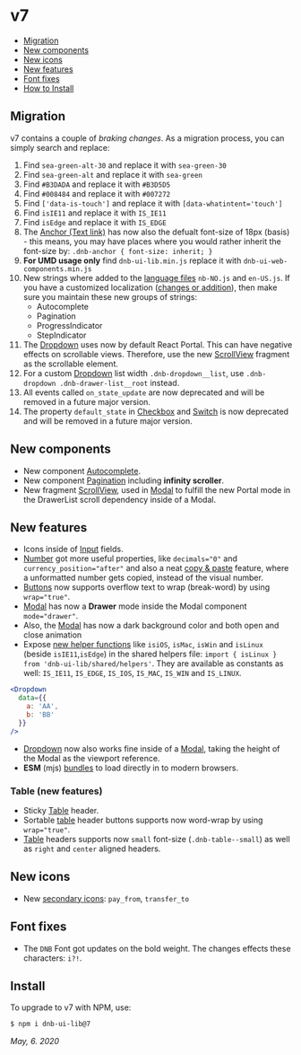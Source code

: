 # v7

- [Migration](#migration)
- [New components](#new-components)
- [New icons](#new-icons)
- [New features](#new-features)
- [Font fixes](#font-fixes)
- [How to Install](#install)

## Migration

v7 contains a couple of _braking changes_. As a migration process, you can simply search and replace:

1. Find `sea-green-alt-30` and replace it with `sea-green-30`
1. Find `sea-green-alt` and replace it with `sea-green`
1. Find `#B3DADA` and replace it with `#B3D5D5`
1. Find `#008484` and replace it with `#007272`
1. Find `['data-is-touch']` and replace it with `[data-whatintent='touch']`
1. Find `isIE11` and replace it with `IS_IE11`
1. Find `isEdge` and replace it with `IS_EDGE`
1. The [Anchor (Text link)](/uilib/elements/anchor) has now also the defualt font-size of 18px (basis) - this means, you may have places where you would rather inherit the font-size by: `.dnb-anchor { font-size: inherit; }`
1. **For UMD usage only** find `dnb-ui-lib.min.js` replace it with `dnb-ui-web-components.min.js`
1. New strings where added to the [language files](/uilib/usage/customisation/localization) `nb-NO.js` and `en-US.js`. If you have a customized localization ([changes or addition](https://gist.github.com/tujoworker/f754da1137507fdd5d4bb61949a92259/revisions)), then make sure you maintain these new groups of strings:
   - Autocomplete
   - Pagination
   - ProgressIndicator
   - StepIndicator
1. The [Dropdown](/uilib/components/dropdown) uses now by default React Portal. This can have negative effects on scrollable views. Therefore, use the new [ScrollView](/uilib/components/fragments/scroll-view) fragment as the scrollable element.
1. For a custom [Dropdown](/uilib/components/dropdown) list width `.dnb-dropdown__list`, use `.dnb-dropdown .dnb-drawer-list__root` instead.
1. All events called `on_state_update` are now deprecated and will be removed in a future major version.
1. The property `default_state` in [Checkbox](/uilib/components/checkbox) and [Switch](/uilib/components/switch) is now deprecated and will be removed in a future major version.

## New components

- New component [Autocomplete](/uilib/components/autocomplete).
- New component [Pagination](/uilib/components/pagination) including **infinity scroller**.
- New fragment [ScrollView](/uilib/components/fragments/scroll-view), used in [Modal](/uilib/components/modal) to fulfill the new Portal mode in the DrawerList scroll dependency inside of a Modal.

## New features

- Icons inside of [Input](/uilib/components/input#input-icon) fields.
- [Number](/uilib/components/number) got more useful properties, like `decimals="0"` and `currency_position="after"` and also a neat [copy & paste](/uilib/components/number#accessibility) feature, where a unformatted number gets copied, instead of the visual number.
- [Buttons](/uilib/components/button) now supports overflow text to wrap (break-word) by using `wrap="true"`.
- [Modal](/uilib/components/modal#drawer-mode) has now a **Drawer** mode inside the Modal component `mode="drawer"`.
- Also, the [Modal](/uilib/components/modal#drawer-mode) has now a dark background color and both open and close animation
- Expose [new helper functions](/uilib/helpers/functions#general-helpers) like `isiOS`, `isMac`, `isWin` and `isLinux` (beside `isIE11`,`isEdge`) in the shared helpers file: `import { isLinux } from 'dnb-ui-lib/shared/helpers'`. They are available as constants as well: `IS_IE11`, `IS_EDGE`, `IS_IOS`, `IS_MAC`, `IS_WIN` and `IS_LINUX`.

```jsx
<Dropdown
  data={{
    a: 'AA',
    b: 'BB'
  }}
/>
```

- [Dropdown](/uilib/components/dropdown) now also works fine inside of a [Modal](/uilib/components/modal#drawer-mode), taking the height of the Modal as the viewport reference.
- **ESM** (mjs) [bundles](/uilib/usage/first-steps/bundles) to load directly in to modern browsers.

### Table (new features)

- Sticky [Table](/uilib/elements/tables#table-with-sticky-header) header.
- Sortable [table](/uilib/elements/tables) header buttons supports now word-wrap by using `wrap="true"`.
- [Table](/uilib/elements/tables) headers supports now `small` font-size (`.dnb-table--small`) as well as `right` and `center` aligned headers.

## New icons

- New [secondary icons](/icons/secondary): `pay_from`, `transfer_to`

## Font fixes

- The `DNB` Font got updates on the bold weight. The changes effects these characters: `i?!`.

## Install

To upgrade to v7 with NPM, use:

```bash
$ npm i dnb-ui-lib@7
```

_May, 6. 2020_
